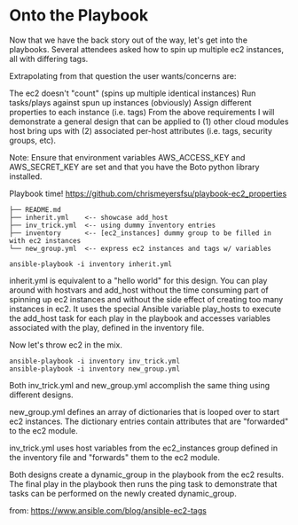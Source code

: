 # Onto the Playbook

Now that we have the back story out of the way, let's get into the playbooks. Several attendees asked how to spin up multiple ec2 instances, all with differing tags.

Extrapolating from that question the user wants/concerns are:

The ec2 doesn't "count" (spins up multiple identical instances)
Run tasks/plays against spun up instances (obviously)
Assign different properties to each instance (i.e. tags)
From the above requirements I will demonstrate a general design that can be applied to (1) other cloud modules host bring ups with (2) associated per-host attributes (i.e. tags, security groups, etc).

Note: Ensure that environment variables AWS_ACCESS_KEY and AWS_SECRET_KEY are set and that you have the Boto python library installed.

Playbook time!
https://github.com/chrismeyersfsu/playbook-ec2_properties

```
├── README.md
├── inherit.yml    <-- showcase add_host
├── inv_trick.yml  <-- using dummy inventory entries
├── inventory      <-- [ec2_instances] dummy group to be filled in with ec2 instances
└── new_group.yml  <-- express ec2 instances and tags w/ variables
```

```
ansible-playbook -i inventory inherit.yml
```

inherit.yml is equivalent to a "hello world" for this design. You can play around with hostvars and add_host without the time consuming part of spinning up ec2 instances and without the side effect of creating too many instances in ec2. It uses the special Ansible variable play_hosts to execute the add_host task for each play in the playbook and accesses variables associated with the play, defined in the inventory file.

Now let's throw ec2 in the mix.

```
ansible-playbook -i inventory inv_trick.yml
ansible-playbook -i inventory new_group.yml
```

Both inv_trick.yml and new_group.yml accomplish the same thing using different designs.

new_group.yml defines an array of dictionaries that is looped over to start ec2 instances. The dictionary entries contain attributes that are "forwarded" to the ec2 module.

inv_trick.yml uses host variables from the ec2_instances group defined in the inventory file and "forwards" them to the ec2 module.

Both designs create a dynamic_group in the playbook from the ec2 results. The final play in the playbook then runs the ping task to demonstrate that tasks can be performed on the newly created dynamic_group.

from: https://www.ansible.com/blog/ansible-ec2-tags
